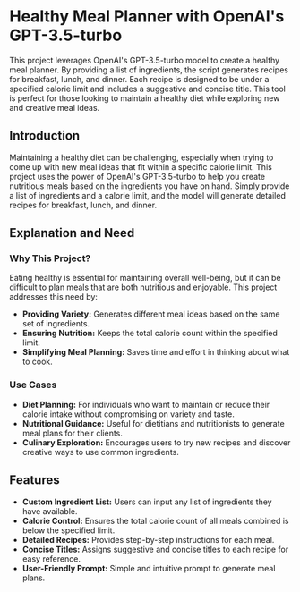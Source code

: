 # Healthy Meal Planner with OpenAI's GPT-3.5-turbo

This project leverages OpenAI's GPT-3.5-turbo model to create a healthy meal planner. By providing a list of ingredients, the script generates recipes for breakfast, lunch, and dinner. Each recipe is designed to be under a specified calorie limit and includes a suggestive and concise title. This tool is perfect for those looking to maintain a healthy diet while exploring new and creative meal ideas.

## Introduction

Maintaining a healthy diet can be challenging, especially when trying to come up with new meal ideas that fit within a specific calorie limit. This project uses the power of OpenAI's GPT-3.5-turbo to help you create nutritious meals based on the ingredients you have on hand. Simply provide a list of ingredients and a calorie limit, and the model will generate detailed recipes for breakfast, lunch, and dinner.

## Explanation and Need

### Why This Project?

Eating healthy is essential for maintaining overall well-being, but it can be difficult to plan meals that are both nutritious and enjoyable. This project addresses this need by:
- **Providing Variety:** Generates different meal ideas based on the same set of ingredients.
- **Ensuring Nutrition:** Keeps the total calorie count within the specified limit.
- **Simplifying Meal Planning:** Saves time and effort in thinking about what to cook.

### Use Cases

- **Diet Planning:** For individuals who want to maintain or reduce their calorie intake without compromising on variety and taste.
- **Nutritional Guidance:** Useful for dietitians and nutritionists to generate meal plans for their clients.
- **Culinary Exploration:** Encourages users to try new recipes and discover creative ways to use common ingredients.

## Features

- **Custom Ingredient List:** Users can input any list of ingredients they have available.
- **Calorie Control:** Ensures the total calorie count of all meals combined is below the specified limit.
- **Detailed Recipes:** Provides step-by-step instructions for each meal.
- **Concise Titles:** Assigns suggestive and concise titles to each recipe for easy reference.
- **User-Friendly Prompt:** Simple and intuitive prompt to generate meal plans.

